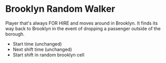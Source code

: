 # Brooklyn Random Walker

Player that's always FOR HIRE and moves around in Brooklyn. It finds its way back to Brooklyn in the event of dropping a passenger outside of the borough.

-  Start time (unchanged)
-  Next shift time (unchanged)
-  Start shift in random brooklyn cell
